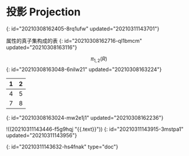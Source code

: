 # 投影 Projection
{: id="20210308162405-8rq1ufw" updated="20210311143701"}

属性的真子集构成的表
{: id="20210308162716-ql1bmcm" updated="20210308163116"}

$$
\pi_{1, 2}(R)
$$
{: id="20210308163048-6nilw21" updated="20210308163224"}

| 1 | 2 |
| --- | --- |
| 4 | 5 |
| 7 | 8 |
{: id="20210308163024-mw2e1j1" updated="20210308162236"}

!((20210311143446-f5g9hqj "{{.text}}"))
{: id="20210311143915-3mstpa1" updated="20210311143956"}


{: id="20210311143632-hs4fnak" type="doc"}
